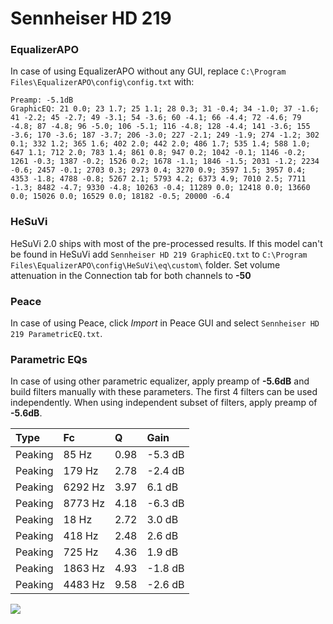 # Sennheiser HD 219

### EqualizerAPO
In case of using EqualizerAPO without any GUI, replace `C:\Program Files\EqualizerAPO\config\config.txt`
with:
```
Preamp: -5.1dB
GraphicEQ: 21 0.0; 23 1.7; 25 1.1; 28 0.3; 31 -0.4; 34 -1.0; 37 -1.6; 41 -2.2; 45 -2.7; 49 -3.1; 54 -3.6; 60 -4.1; 66 -4.4; 72 -4.6; 79 -4.8; 87 -4.8; 96 -5.0; 106 -5.1; 116 -4.8; 128 -4.4; 141 -3.6; 155 -3.6; 170 -3.6; 187 -3.7; 206 -3.0; 227 -2.1; 249 -1.9; 274 -1.2; 302 0.1; 332 1.2; 365 1.6; 402 2.0; 442 2.0; 486 1.7; 535 1.4; 588 1.0; 647 1.1; 712 2.0; 783 1.4; 861 0.8; 947 0.2; 1042 -0.1; 1146 -0.2; 1261 -0.3; 1387 -0.2; 1526 0.2; 1678 -1.1; 1846 -1.5; 2031 -1.2; 2234 -0.6; 2457 -0.1; 2703 0.3; 2973 0.4; 3270 0.9; 3597 1.5; 3957 0.4; 4353 -1.8; 4788 -0.8; 5267 2.1; 5793 4.2; 6373 4.9; 7010 2.5; 7711 -1.3; 8482 -4.7; 9330 -4.8; 10263 -0.4; 11289 0.0; 12418 0.0; 13660 0.0; 15026 0.0; 16529 0.0; 18182 -0.5; 20000 -6.4
```

### HeSuVi
HeSuVi 2.0 ships with most of the pre-processed results. If this model can't be found in HeSuVi add
`Sennheiser HD 219 GraphicEQ.txt` to `C:\Program Files\EqualizerAPO\config\HeSuVi\eq\custom\` folder.
Set volume attenuation in the Connection tab for both channels to **-50**

### Peace
In case of using Peace, click *Import* in Peace GUI and select `Sennheiser HD 219 ParametricEQ.txt`.

### Parametric EQs
In case of using other parametric equalizer, apply preamp of **-5.6dB** and build filters manually
with these parameters. The first 4 filters can be used independently.
When using independent subset of filters, apply preamp of **-5.6dB**.

| Type    | Fc      |    Q | Gain    |
|:--------|:--------|:-----|:--------|
| Peaking | 85 Hz   | 0.98 | -5.3 dB |
| Peaking | 179 Hz  | 2.78 | -2.4 dB |
| Peaking | 6292 Hz | 3.97 | 6.1 dB  |
| Peaking | 8773 Hz | 4.18 | -6.3 dB |
| Peaking | 18 Hz   | 2.72 | 3.0 dB  |
| Peaking | 418 Hz  | 2.48 | 2.6 dB  |
| Peaking | 725 Hz  | 4.36 | 1.9 dB  |
| Peaking | 1863 Hz | 4.93 | -1.8 dB |
| Peaking | 4483 Hz | 9.58 | -2.6 dB |

![](https://raw.githubusercontent.com/jaakkopasanen/AutoEq/master/results/headphonecom/sbaf-serious/Sennheiser%20HD%20219/Sennheiser%20HD%20219.png)